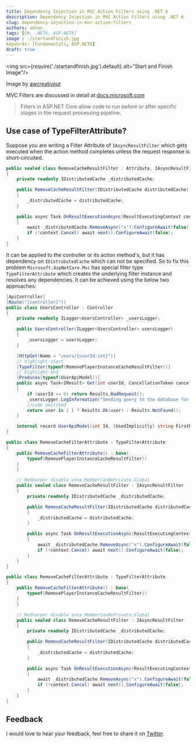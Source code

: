 ```yaml
---
title: Dependency Injection in MVC Action Filters using .NET 6
description: Dependency Injection in MVC Action Filters using .NET 6
slug: dependency-injection-in-mvc-action-filters 
authors: adnan 
tags: [C#, .NET6, ASP.NET6]
image : ./startandfinish.jpg
keywords: [Fundamentals, ASP.NET6]
draft: true
---
```

<head>

<meta property="og:image:width" content="1200"/>
<meta property="og:image:height" content="670"/>  
<meta name="twitter:creator" content="@madnan_rafiq" />
<meta name="twitter:title" content="Dependency Injection in MVC Action Filters using .NET 6" />
<meta name="twitter:description" content="Dependency Injection in MVC Action Filters using .NET 6" />
</head>

<img src={require('./startandfinish.jpg').default} alt="Start and Finish Image"/>

Image by [awcreativeut](https://unsplash.com/@awcreativeut)

MVC Filters are discussed in detail at [docs.microsoft.com](https://docs.microsoft.com/en-us/aspnet/core/mvc/controllers/filters?view=aspnetcore-6.0) 
> Filters in ASP.NET Core allow code to run before or after specific stages in the request processing pipeline.

<!--truncate-->

## Use case of TypeFilterAttribute?
Suppose you are writing a Filter Attribute of `IAsyncResultFilter` which gets executed when the action method completes unless the request response is short-circuited.  
~~~csharp title="A result filter to remove cached value"
public sealed class RemoveCacheResultFilter : Attribute, IAsyncResultFilter
{
    private readonly IDistributedCache _distributedCache;

    public RemoveCacheResultFilter(IDistributedCache distributedCache)
    {
        _distributedCache = distributedCache;
    }

    public async Task OnResultExecutionAsync(ResultExecutingContext context, ResultExecutionDelegate next)
    {
        await _distributedCache.RemoveAsync("x").ConfigureAwait(false);
        if (!context.Cancel) await next().ConfigureAwait(false);
    }
}

~~~
It can be applied to the controller or its action method's, but it has dependency on `IDistrubutedCache` which can not be specified. 
So to fix this problem `Microsoft.AspNetCore.Mvc` has special filter type `TypeFilterAttribute` which creates the underlying filter instance and resolves any dependencies. It can be achieved using the below two approaches:
~~~csharp title="1: A result filter to remove cached value with DI using TypeFilterAttribute"
[ApiController]
[Route("[controller]")]
public class UsersController : Controller
{
    private readonly ILogger<UsersController> _usersLogger;

    public UsersController(ILogger<UsersController> usersLogger)
    {
        _usersLogger = usersLogger;
    }

    [HttpGet(Name = "users/{userId:int}")]
    // highlight-start
    [TypeFilter(typeof(RemovePlayerInstanceCacheResultFilter))]
    // highlight-end
    [Produces(typeof(UserApiModel))]
    public async Task<IResult> Get(int userId, CancellationToken cancellationToken)
    {
        if (userId <= 0) return Results.BadRequest();
        _usersLogger.LogInformation("Sending query to the database for the user with Id {UserId}", userId);
        //code omittted
        return user is { } ? Results.Ok(user) : Results.NotFound();
    }

    internal record UserApiModel(int Id, [UsedImplicitly] string FirstName, string LastName);
}
~~~
~~~csharp title="2: A result filter to remove cached value with DI using classes"
public class RemoveCacheFilterAttribute : TypeFilterAttribute
{
    public RemoveCacheFilterAttribute() : base(
        typeof(RemovePlayerInstanceCacheResultFilter))
    {
    }

    // ReSharper disable once MemberCanBePrivate.Global
    public sealed class RemoveCacheResultFilter : IAsyncResultFilter
    {
        private readonly IDistributedCache _distributedCache;

        public RemoveCacheResultFilter(IDistributedCache distributedCache)
        {
            _distributedCache = distributedCache;
        }

        public async Task OnResultExecutionAsync(ResultExecutingContext context, ResultExecutionDelegate next)
        {
            await _distributedCache.RemoveAsync("x").ConfigureAwait(false);
            if (!context.Cancel) await next().ConfigureAwait(false);
        }
    }
}

~~~

~~~csharp title="A result filter to remove cached value with DI using classes"
public class RemoveCacheFilterAttribute : TypeFilterAttribute
{
    public RemoveCacheFilterAttribute() : base(
        typeof(RemovePlayerInstanceCacheResultFilter))
    {
    }

    // ReSharper disable once MemberCanBePrivate.Global
    public sealed class RemoveCacheResultFilter : IAsyncResultFilter
    {
        private readonly IDistributedCache _distributedCache;

        public RemoveCacheResultFilter(IDistributedCache distributedCache)
        {
            _distributedCache = distributedCache;
        }

        public async Task OnResultExecutionAsync(ResultExecutingContext context, ResultExecutionDelegate next)
        {
            await _distributedCache.RemoveAsync("x").ConfigureAwait(false);
            if (!context.Cancel) await next().ConfigureAwait(false);
        }
    }
}

~~~


## Feedback
I would love to hear your feedback, feel free to share it on [Twitter](https://twitter.com/madnan_rafiq). 

